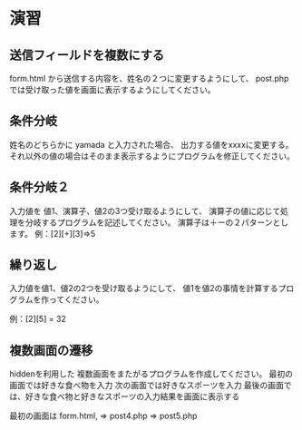 # 演習

## 送信フィールドを複数にする

form.html から送信する内容を、姓名の２つに変更するようにして、
post.phpでは受け取った値を画面に表示するようにしてください。

## 条件分岐

姓名のどちらかに yamada と入力された場合、
出力する値をxxxxに変更する。
それ以外の値の場合はそのまま表示するようにプログラムを修正してください。


## 条件分岐２

入力値を 値1、演算子、値2の3つ受け取るようにして、
演算子の値に応じて処理を分岐するプログラムを記述してください。
演算子は＋ーの２パターンとします。
例：[2][+][3]=>5

## 繰り返し
入力値を値1、値2の2つを受け取るようにして、
値1を値2の事情を計算するプログラムを作ってください。

例：[2][5] = 32

## 複数画面の遷移

hiddenを利用した
複数画面をまたがるプログラムを作成してください。
最初の画面では好きな食べ物を入力
次の画面では好きなスポーツを入力
最後の画面では、好きな食べ物と好きなスポーツの入力結果を画面に表示する

最初の画面は form.html, => post4.php => post5.php